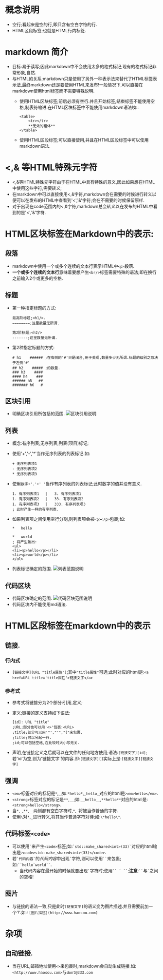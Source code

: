 ---
---

# 概念说明
*   空行;看起来是空的行,即只含有空白字符的行.
*   HTML区段标签;也就是HTML行内标签.

# markdown 简介
*   目标:易于读写;因此markdown中不会使用太多的格式标记;现有的格式标记非常形象,自然.
*   与HTML的关系;markdown只是使用了另外一种表示法来替代了HTML标签表示法,最终markdown还是要使用HTML来发布!一般情况下,可以直接在markdown使用html标签而不需要特殊说明.
    -   使用HTML区块标签;前后必须有空行.并且开始标签,结束标签不能使用空格,制表符缩进.在HTML区块标签中不能使用markdown语法!如:
            
            <table>
                <tr></tr>
                **无效的粗体**
            </table>
    
    -   使用HTML区段标签;可以直接使用,并且在HTML区段标签中可以使用markdown语法.

# <,& 等HTML特殊元字符    
*   <,&等HTML特殊元字符由于在HTML中具有特殊的意义,因此如果想在HTML中使用这些字符,需要转义;
*   在markdown中可以直接使用<,&字符,markdown会在需要的时候进行转义以便可以在发布的HTML中查看到'<','&'字符;会在不需要的时候保留原样.  
*   对于出现在code范围内的<,&字符,markdown总会转义以在发布的HTML中看到的是'<','&'字符.

# HTML区块标签在Markdown中的表示:
## 段落
*   markdown中使用一个或多个连续的文本行表示HTML中`<p>`段落.
*   **一个或多个连续的文本行**意味着要想产生`<br/>`标签需要特殊的语法;即在换行之前输入2个或更多的空格.

## 标题
*   第一种指定标题的方式:
        
        最高阶标题;<h1/>.
        ========;这里数量无所谓.
        
        第2阶标题;<h2/>
        -------;这里数量无所谓.
        
*   第2种指定标题的方式:
        
        # h1    ###### ;在右侧的'#'只是闭合,用于美观,数量多少无所谓.标题的级别之取决于左侧'#'
        ## h2    ##### ;的数量.
        ### h3    ####
        #### h4    ### 
        ###### h5   ##
        ####### h6   #

## 区块引用
*   明确区块引用所包括的范围.
    ![区块引用说明](http://123.56.233.178/document/img/1.png)
    
## 列表
*   概念:有序列表;无序列表;列表(项目)标记;
*   使用'+','-','*'当作无序列表的列表标记.如:
    
        + 无序列表项1
        - 无序列表项2
        * 无序列表项3
*   使用`数字+'.'+' '`当作有序列表的列表标记;此时数字的值并没有意义.
        
        1. 有序列表项1   |   3. 有序列表项1
        1. 有序列表项2   |   33. 有序列表项2
        1. 有序列表项3   |   333. 有序列表项3
        ; 此时产生一样的有序列表.
*   如果列表项之间使用空行分割,则列表项会被`<p></p>`包裹;如:
    
        *   hello
        
        *   world
        ; 将产生输出:
        <ul>
        <li><p>hello</p></li>
        <li><p>world</p></li>
        </ul>
*   列表标记确定的范围.
    ![列表范围说明](http://123.56.233.178/document/img/2.png)

## 代码区块
*   代码区块确定的范围.
    ![代码区块范围说明](http://123.56.233.178/document/img/3.png)
*   代码区块内不能使用md语法.

# HTML区段标签在markdown中的表示
## 链接.
### 行内式
*   `[链接文字](URL "title属性")`;其中`"title属性"`可选;此时对应的html是:`<a href=URL title='title属性'>链接文字</a>`

### 参考式
*   参考式将链接分为2个部分:引用,定义;
*   定义;链接的定义支持如下语法:
    
        [id]: URL "title" 
        ;URL;部分也可以用'<>'包裹:<URL>
        ;title;部分可以用'"',"'","("来包裹.
        ;title;可以另起一行.
        ;id;可以包括空格,在比较时大小写无关.
*   声明,在链接定义之后就可以在文件的任何地方使用;语法:`[链接文字][id]`;若'id'为空,则为'链接文字'的内容.即:`[链接文字][]`实际上是:`[链接文字][链接文字]`

## 强调
*   `<em>`标签对应的标记是`*`,`_`;如:`*hello*`,`_hello_`对应的html是:`<em>hello</em>`.
*   `<strong>`标签对应的标记是`**`,`__`;如:`__hello__`,`**hello**`对应的html是:`<strong>hello</strong>`.
*   当`*`,`_`,`**`,`__`两侧都有空白字符时,`*`,`_`将被当作普通的字符.
*   使用`\`对`*`,`_`进行转义,将其当作普通字符对待;如:`\*hello\*`.

## 代码标签`<code>`
*   可以使用`` ` ``来产生`<code>`标签;如:`` `std::make_shared<int>(33)` ``对应的html输出是:`<code>std::make_shared<int>(33)</code>`.
*   若`` `代码内容` ``的*代码内容*中出现`` ` ``字符,则可以使用``` `` ```来包裹;如:``` ``hello`world`` ```.
    -   当代码内容在最开始的时候就要出现`` ` ``字符时;使用``` `` ` `` ```;**注意**:``` `` ```与`` ` ``之间的空格!

## 图片
*   与链接的语法一致,只是此时`[链接文字]`的语义变为图片描述.并且需要前加一个'!'.如:`![图片描述](http://www.haosou.com)`

# 杂项
## 自动链接.
*   当在URL,邮箱地址使用`<>`来包裹时,markdown会自动生成链接.如:`<http://www.haosou.com>`与`dont@333.com`




















        

